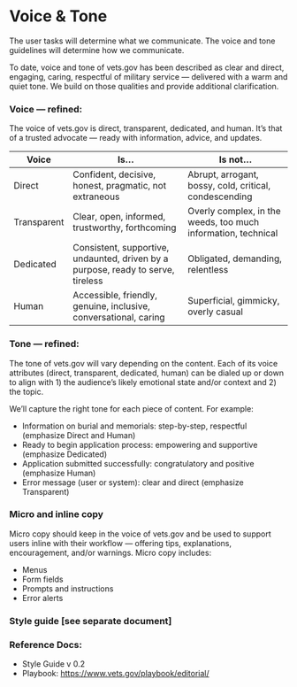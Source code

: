 # Voice & Tone

The user tasks will determine what we communicate. 
The voice and tone guidelines will determine how we communicate. 

To date, voice and tone of vets.gov has been described as clear and direct, engaging, caring, respectful of military service — delivered with a warm and quiet tone. We build on those qualities and provide additional clarification. 

### Voice — refined:
The voice of vets.gov is direct, transparent, dedicated, and human. It’s that of a trusted advocate — ready with information, advice, and updates. 

Voice       | Is…                                                                              | Is not…
------------|----------------------------------------------------------------------------------|-----------------------------------
Direct      | Confident, decisive, honest, pragmatic, not extraneous                           | Abrupt, arrogant, bossy, cold, critical, condescending
Transparent | Clear, open, informed, trustworthy, forthcoming                                  | Overly complex, in the weeds, too much information, technical
Dedicated   | Consistent, supportive, undaunted, driven by a purpose, ready to serve, tireless | Obligated, demanding, relentless
Human       | Accessible, friendly, genuine, inclusive, conversational, caring                 | Superficial, gimmicky, overly casual

### Tone — refined:
The tone of vets.gov will vary depending on the content. Each of its voice attributes (direct, transparent, dedicated, human) can be dialed up or down to align with 1) the audience’s likely emotional state and/or context and 2) the topic. 

We’ll capture the right tone for each piece of content. For example:
-	Information on burial and memorials: step-by-step, respectful (emphasize Direct and Human)
-	Ready to begin application process: empowering and supportive (emphasize Dedicated)
-	Application submitted successfully: congratulatory and positive (emphasize Human)
-	Error message (user or system): clear and direct (emphasize Transparent)

### Micro and inline copy 
Micro copy should keep in the voice of vets.gov and be used to support users inline with their workflow — offering tips, explanations, encouragement, and/or warnings. Micro copy includes:
-	Menus
-	Form fields
-	Prompts and instructions
-	Error alerts

### Style guide [see separate document]

### Reference Docs:
-	Style Guide v 0.2
-	Playbook: https://www.vets.gov/playbook/editorial/

